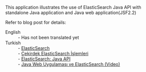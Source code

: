 This application illustrates the use of ElasticSearch Java API with standalone Java application and Java web application(JSF2.2) 

Refer to blog post for details:

<dl>
<dt>English</dt>
<dd>- Has not been translated yet</dd>
<dt>Turkish</dt>
<dd>- <a href="http://kodcu.com/2013/08/elasticsearch/">ElasticSearch</a></dd>
<dd>- <a href="http://kodcu.com/2013/08/cekirdek-elasticsearch-islemleri/">Çekirdek ElasticSearch İşlemleri</a></dd>
<dd>- <a href="http://kodcu.com/2013/08/elasticsearch-java-api/">ElasticSearch: Java API</a></dd>
<dd>- <a href="http://kodcu.com/2013/08/java-web-uygulamasi-ve-elasticsearch-video/">Java Web Uygulaması ve ElasticSearch (Video)</a></dd>
</dl>